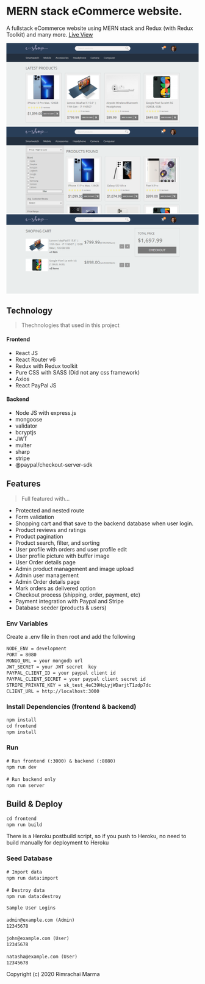 # MERN stack eCommerce website.

A fullstack eCommerce website using MERN stack and Redux (with Redux Toolkit) and many more.
[Live View](https://eshop-app-mern-stack.herokuapp.com/)

![screenshot 1](https://github.com/rimrachai-marma/mern_stack-eshop/blob/main/uploads/image-1655908448291.PNG)
![screenshot 2](https://github.com/rimrachai-marma/mern_stack-eshop/blob/main/uploads/image-1655908460139.PNG)
![screenshot 3](https://github.com/rimrachai-marma/mern_stack-eshop/blob/main/uploads/image-1655908469615.PNG)

## Technology

> Thechnologies that used in this project

#### Frontend

- React JS
- React Router v6
- Redux with Redux toolkit
- Pure CSS with SASS (Did not any css framework)
- Axios
- React PayPal JS

#### Backend

- Node JS with express.js
- mongoose
- validator
- bcryptjs
- JWT
- multer
- sharp
- stripe
- @paypal/checkout-server-sdk

## Features

> Full featured with...

- Protected and nested route
- Form validation
- Shopping cart and that save to the backend database when user login.
- Product reviews and ratings
- Product pagination
- Product search, filter, and sorting
- User profile with orders and user profile edit
- User profile picture with buffer image
- User Order details page
- Admin product management and image upload
- Admin user management
- Admin Order details page
- Mark orders as delivered option
- Checkout process (shipping, order, payment, etc)
- Payment integration with Paypal and Stripe
- Database seeder (products & users)

### Env Variables

Create a .env file in then root and add the following

```
NODE_ENV = development
PORT = 8080
MONGO_URL = your mongodb url
JWT_SECRET = your JWT secret  key
PAYPAL_CLIENT_ID = your paypal client id
PAYPAL_CLIENT_SECRET = your paypal client secret id
STRIPE_PRIVATE_KEY = sk_test_4eC39HqLyjWDarjtT1zdp7dc
CLIENT_URL = http://localhost:3000
```

### Install Dependencies (frontend & backend)

```
npm install
cd frontend
npm install
```

### Run

```
# Run frontend (:3000) & backend (:8080)
npm run dev

# Run backend only
npm run server
```

## Build & Deploy

```
cd frontend
npm run build
```

There is a Heroku postbuild script, so if you push to Heroku, no need to build manually for deployment to Heroku

### Seed Database

```
# Import data
npm run data:import

# Destroy data
npm run data:destroy
```

```
Sample User Logins

admin@example.com (Admin)
12345678

john@example.com (User)
12345678

natasha@example.com (User)
12345678
```

Copyright (c) 2020 Rimrachai Marma
